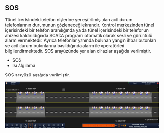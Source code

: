 ## **SOS**
Tünel içerisindeki telefon nişlerine yerleştirilmiş olan acil durum telefonlarının durumunun gözleneceği ekrandır. Kontrol merkezinden tünel içerisindeki bir telefon arandığında ya da tünel içerisindeki bir telefonun ahizesi kaldırıldığında SCADA programı otomatik olarak sesli ve görüntülü alarm vermektedir. Ayrıca telefonlar yanında bulunan yangın ihbar butonları ve acil durum butonlarına basıldığında alarm ile operatörleri bilgilendirmektedir. 
SOS arayüzünde yer alan cihazlar aşağıda verilmiştir.

- SOS
- Isı Algılama

SOS arayüzü aşağıda verilmiştir.

![image.png](/.attachments/image-0e794568-4050-4fc7-92e8-ed2e29415371.png)